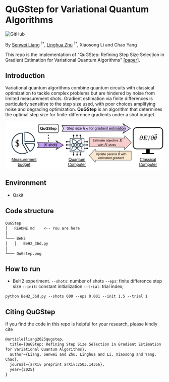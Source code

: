 # QuGStep for Variational Quantum Algorithms
![GitHub](https://img.shields.io/github/license/gbup-group/DIANet.svg)

By [Senwei Liang](https://leungsamwai.github.io) <sup>1†</sup>, [Linghua Zhu](https://scholar.google.com/citations?user=BNPyHf4AAAAJ&hl=en) <sup>1†</sup>, Xiaosong Li and Chao Yang

This repo is the implementation of "QuGStep: Refining Step Size Selection in Gradient Estimation for Variational Quantum Algorithms" [[paper]](https://arxiv.org/abs/2503.14366).

## Introduction

Variational quantum algorithms combine quantum circuits with classical optimization to tackle complex problems but are hindered by noise from limited measurement shots. Gradient estimation via finite differences is particularly sensitive to the step size used, with poor choices amplifying noise and degrading optimization. **QuGStep** is an algorithm that determines the optimal step size for finite-difference gradients under a shot budget. 

![image](QuGstep.png)

## Environment
* Qskit

## Code structure

```
QuGStep
│   README.md    <-- You are here
│
└─── BeH2   
│   │   BeH2_36d.py
│   
└─── QuGstep.png
```

## How to run

* BeH2 experiment. `--shots`: number of shots `--eps`: finite difference step size `--init`: constant initialization `--trial`: trial index; 
```
python BeH2_36d.py --shots 600 --eps 0.001 --init 1.5 --trial 1
```
## Citing QuGStep
If you find the code in this repo is helpful for your research, please kindly cite
```
@article{liang2025qugstep,
  title={QuGStep: Refining Step Size Selection in Gradient Estimation for Variational Quantum Algorithms},
  author={Liang, Senwei and Zhu, Linghua and Li, Xiaosong and Yang, Chao},
  journal={arXiv preprint arXiv:2503.14366},
  year={2025}
}
```
